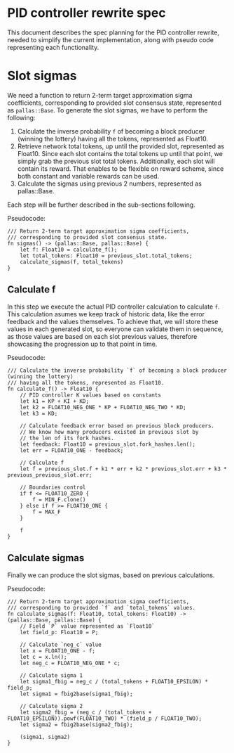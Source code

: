 PID controller rewrite spec
================

This document describes the spec planning for the PID controller rewrite,
needed to simplify the current implementation, along with pseudo code
representing each functionality.

# Slot sigmas

We need a function to return 2-term target approximation sigma coefficients,
corresponding to provided slot consensus state, represented as `pallas::Base`.
To generate the slot sigmas, we have to perform the following:

1. Calculate the inverse probability `f` of becoming a block producer (winning the lottery)
   having all the tokens, represented as Float10.
2. Retrieve network total tokens, up until the provided slot, represented as Float10.
   Since each slot contains the total tokens up until that point, we simply grab the
   previous slot total tokens. Additionally, each slot will contain its reward.
   That enables to be flexible on reward scheme, since both constant and variable
   rewards can be used.
3. Calculate the sigmas using previous 2 numbers, represented as pallas::Base.

Each step will be further described in the sub-sections following.

Pseudocode:
```
/// Return 2-term target approximation sigma coefficients,
/// corresponding to provided slot consensus state.
fn sigmas() -> (pallas::Base, pallas::Base) {
    let f: Float10 = calculate_f();
    let total_tokens: Float10 = previous_slot.total_tokens;
    calculate_sigmas(f, total_tokens)
}
```

## Calculate f

In this step we execute the actual PID controller calculation to
calculate `f`. This calculation asumes we keep track of historic
data, like the error feedback and the values themselves. To achieve
that, we will store these values in each generated slot, so everyone
can validate them in sequence, as those values are based on each slot
previous values, therefore showcasing the progression up to that point
in time.

Pseudocode:
```
/// Calculate the inverse probability `f` of becoming a block producer (winning the lottery)
/// having all the tokens, represented as Float10.
fn calculate_f() -> Float10 {
    // PID controller K values based on constants
    let k1 = KP + KI + KD;
    let k2 = FLOAT10_NEG_ONE * KP + FLOAT10_NEG_TWO * KD;
    let k3 = KD;
    
    // Calculate feedback error based on previous block producers.
    // We know how many producers existed in previous slot by
    // the len of its fork hashes.
    let feedback: Float10 = previous_slot.fork_hashes.len();
    let err = FLOAT10_ONE - feedback;
    
    // Calculate f
    let f = previous_slot.f + k1 * err + k2 * previous_slot.err + k3 * previous_previous_slot.err;
    
    // Boundaries control
    if f <= FLOAT10_ZERO {
        f = MIN_F.clone()
    } else if f >= FLOAT10_ONE {
        f = MAX_F
    }
    
    f
}
```

## Calculate sigmas

Finally we can produce the slot sigmas, based on previous calculations.

Pseudocode:
```
/// Return 2-term target approximation sigma coefficients,
/// corresponding to provided `f` and `total_tokens` values.
fn calculate_sigmas(f: Float10, total_tokens: Float10) -> (pallas::Base, pallas::Base) {
    // Field `P` value represented as `Float10`
    let field_p: Float10 = P;

    // Calculate `neg_c` value
    let x = FLOAT10_ONE - f;
    let c = x.ln();
    let neg_c = FLOAT10_NEG_ONE * c;

    // Calculate sigma 1
    let sigma1_fbig = neg_c / (total_tokens + FLOAT10_EPSILON) * field_p;
    let sigma1 = fbig2base(sigma1_fbig);

    // Calculate sigma 2
    let sigma2_fbig = (neg_c / (total_tokens + FLOAT10_EPSILON)).powf(FLOAT10_TWO) * (field_p / FLOAT10_TWO);
    let sigma2 = fbig2base(sigma2_fbig);

    (sigma1, sigma2)
}
```
